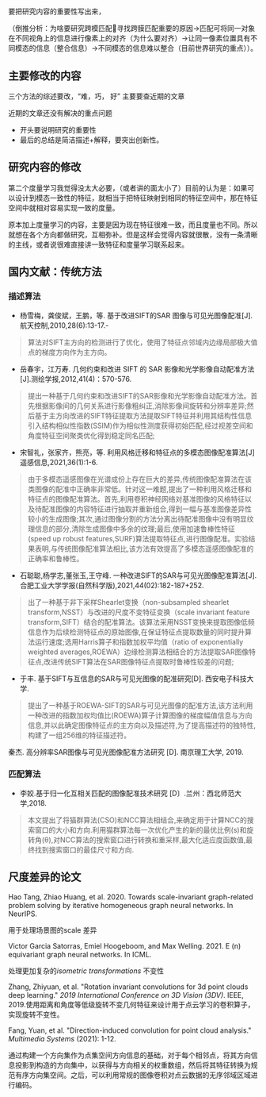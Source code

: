 # 

要把研究内容的重要性写出来，



（倒推分析：为啥要研究跨模匹配寻找跨膜匹配重要的原因->匹配可将同一对象在不同视角上的信息进行像素上的对齐（为什么要对齐）->让同一像素位置具有不同模态的信息（整合信息）->不同模态的信息难以整合（目前世界研究的重点））。

## 主要修改的内容

三个方法的综述要改，“难，巧， 好” 主要要查近期的文章

近期的文章还没有解决的重点问题

- 开头要说明研究的重要性
- 最后的总结是简洁描述+解释，要突出创新性。



## 研究内容的修改

第二个度量学习我觉得没太大必要，（或者讲的面太小了）目前的认为是：如果可以设计到模态一致性的特征，就相当于把特征映射到相同的特征空间中，那在特征空间中就相对容易实现一致的度量。



原本加上度量学习的内容，主要是因为现在特征很难一致，而且度量也不同。所以就想在各个方向都做研究，互相弥补。但是这样会觉得内容就很散，没有一条清晰的主线，或者说很难直接讲一致特征和度量学习联系起来。

## 国内文献：传统方法



### 描述算法

- 杨雪梅，龚俊斌，王鹏，等. 基于改进SIFT的SAR 图像与可见光图像配准[J].航天控制,2010,28(6):13-17.- 

> 算法对SIFT主方向的检测进行了优化，使用了特征点邻域内边缘局部极大值点的梯度方向作为主方向。

- 岳春宇，江万寿. 几何约束和改进 SIFT 的 SAR 影像和光学影像自动配准方法[J].测绘学报,2012,41(4)：570-576.

> 提出一种基于几何约束和改进SIFT的SAR影像和光学影像自动配准方法。首先根据影像间的几何关系进行影像粗纠正,消除影像间旋转和分辨率差异;然后基于主方向改进的SIFT特征提取方法提取SIFT特征并利用其结构性信息引入结构相似性指数(SSIM)作为相似性测度获得初始匹配,经过视差空间和角度特征空间聚类优化得到稳定同名匹配;

- 宋智礼，张家齐，熊亮，等. 利用风格迁移和特征点的多模态图像配准算法[J]遥感信息,2021,36(1):1-6.

> 由于多模态遥感图像在光谱成份上存在巨大的差异,传统图像配准算法在该类图像的配准中正确率非常低。针对这一难题,提出了一种利用风格迁移和特征点的图像配准算法。首先,利用卷积神经网络对基准图像的风格特征以及待配准图像的内容特征进行抽取并重新组合,得到一幅与基准图像差异性较小的生成图像;其次,通过图像分割的方法分离出待配准图像中没有明显纹理信息的部分,清除生成图像中多余的纹理;最后,使用加速鲁棒性特征(speed up robust features,SURF)算法提取特征点,进行图像配准。实验结果表明,与传统图像配准算法相比,该方法有效提高了多模态遥感图像配准的正确率和鲁棒性。



- 石聪聪,杨学志,董张玉,王守峰. 一种改进SIFT的SAR与可见光图像配准算法[J].合肥工业大学学报(自然科学版),2021,44(02):182-187+252.

> 出了一种基于非下采样Shearlet变换（non-subsampled shearlet transform,NSST）与改进的尺度不变特征变换（scale invariant feature transform,SIFT）结合的配准算法。该算法采用NSST变换来提取图像低频信息作为后续检测特征点的原始图像,在保证特征点提取数量的同时提升算法运行速度;选用Harris算子和指数加权平均值（ratio of exponentially weighted averages,ROEWA）边缘检测算法相结合的方法提取SAR图像特征点,改进传统SIFT算法在SAR图像特征点提取时鲁棒性较差的问题;

- 于丰. 基于SIFT与互信息的SAR与可见光图像的配准研究[D]. 西安电子科技大学.

> 提出了一种基于ROEWA-SIFT的SAR与可见光图像的配准方法,该方法利用一种改进的指数加权均值比(ROEWA)算子计算图像的梯度幅值信息与方向信息,并以此确定图像特征点的主方向以及描述符,为了提高描述符的独特性,构建了一组256维的特征描述符。



秦杰. 高分辨率SAR图像与可见光图像配准方法研究 [D]. 南京理工大学, 2019.

### 匹配算法



- 李姣.基于归一化互相关匹配的图像配准技术研究 [D〕.兰州：西北师范大学,2018.

> 本文提出了将猫群算法(CSO)和NCC算法相结合,来确定用于计算NCC的搜索窗口的大小和方向.利用猫群算法每一次优化产生的新的最优比例(s)和旋转角(θ),对NCC算法的搜索窗口进行转换和重采样,最大化适应度函数值,最终找到搜索窗口的最佳尺寸和方向.





## 尺度差异的论文

Hao Tang, Zhiao Huang, et al. 2020. Towards scale-invariant graph-related problem solving by iterative homogeneous graph neural networks. In NeurIPS. 

用于处理场景图的scale 差异





Victor Garcia Satorras, Emiel Hoogeboom, and Max Welling. 2021. E (n) equivariant graph neural networks. In ICML.

处理更加复杂的*isometric transformations* 不变性



Zhang, Zhiyuan, et al. "Rotation invariant convolutions for 3d point clouds deep learning." *2019 International Conference on 3D Vision (3DV)*. IEEE, 2019.使用距离和角度等低级旋转不变几何特征来设计用于点云学习的卷积算子，实现旋转不变性。





Fang, Yuan, et al. "Direction-induced convolution for point cloud analysis." *Multimedia Systems* (2021): 1-12.

通过构建一个方向集作为点集空间方向信息的基础，对于每个相邻点，将其方向信息投影到构造的方向集中，以获得与方向相关的权重数组，然后将其特征转换为规范有序方向集空间。之后，可以利用常规的图像卷积对点云数据的无序邻域区域进行编码。